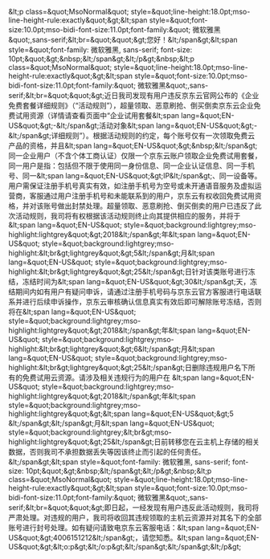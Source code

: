 &amp;lt;p class=&amp;quot;MsoNormal&amp;quot; style=&amp;quot;line-height:18.0pt;mso-line-height-rule:exactly&amp;quot;&amp;gt;&amp;lt;span style=&amp;quot;font-size:10.0pt;mso-bidi-font-size:11.0pt;font-family:&amp;quot; 微软雅黑&amp;quot;,sans-serif;&amp;lt;br=&amp;quot;&amp;quot;&amp;gt;您好！&amp;lt;/span&amp;gt;&amp;lt;span style=&amp;quot;font-family: 微软雅黑, sans-serif; font-size: 10pt;&amp;quot;&amp;gt;&amp;nbsp;&amp;lt;/span&amp;gt;&amp;lt;/p&amp;gt;&amp;nbsp;&amp;lt;p class=&amp;quot;MsoNormal&amp;quot; style=&amp;quot;line-height:18.0pt;mso-line-height-rule:exactly&amp;quot;&amp;gt;&amp;lt;span style=&amp;quot;font-size:10.0pt;mso-bidi-font-size:11.0pt;font-family:&amp;quot; 微软雅黑&amp;quot;,sans-serif;&amp;lt;br=&amp;quot;&amp;quot;&amp;gt;近日我司发现有用户违反京东云官网公布的《企业免费套餐详细规则》（“活动规则”），超量领取、恶意刷抢、倒买倒卖京东云企业免费试用资源（详情请查看页面中“企业试用套餐&amp;lt;span lang=&amp;quot;EN-US&amp;quot;&amp;gt;-&amp;lt;/span&amp;gt;活动对象&amp;lt;span lang=&amp;quot;EN-US&amp;quot;&amp;gt;-&amp;lt;/span&amp;gt;详细规则”）。根据活动规则的约定，每个账号仅有一次领取免费云产品的资格，并且&amp;lt;span lang=&amp;quot;EN-US&amp;quot;&amp;gt;&amp;nbsp;&amp;lt;/span&amp;gt;同一企业用户（不含个体工商认证）仅限一个京东云账户领取企业免费试用套餐，同一用户是指：包括但不限于使用同一身份信息、同一企业认证信息、同一手机号、同一&amp;lt;span lang=&amp;quot;EN-US&amp;quot;&amp;gt;IP&amp;lt;/span&amp;gt;、同一设备等。用户需保证注册手机号真实有效，如注册手机号为空号或未开通语音服务及虚拟运营商，客服通过用户注册手机号和未能联系到的用户，京东云有权收回免费试用资格，并对该账号做出封禁处理。超量领取、恶意刷抢、倒买倒卖的用户已违反了此次活动规则，我司将有权根据该活动规则终止向其提供相应的服务，并将于&amp;lt;span lang=&amp;quot;EN-US&amp;quot; style=&amp;quot;background:lightgrey;mso-highlight:lightgrey&amp;quot;&amp;gt;2018&amp;lt;/span&amp;gt;年&amp;lt;span lang=&amp;quot;EN-US&amp;quot; style=&amp;quot;background:lightgrey;mso-highlight:&amp;lt;br&amp;gt;lightgrey&amp;quot;&amp;gt;5&amp;lt;/span&amp;gt;月&amp;lt;span lang=&amp;quot;EN-US&amp;quot; style=&amp;quot;background:lightgrey;mso-highlight:&amp;lt;br&amp;gt;lightgrey&amp;quot;&amp;gt;25&amp;lt;/span&amp;gt;日针对该类账号进行冻结，冻结时间为&amp;lt;span lang=&amp;quot;EN-US&amp;quot;&amp;gt;30&amp;lt;/span&amp;gt;天，冻结期间内如有用户有疑问申诉，请通过注册手机号码与京东云官方客服进行电话联系并进行后续申诉操作，京东云审核确认信息真实有效后即可解除账号冻结，否则将在&amp;lt;span lang=&amp;quot;EN-US&amp;quot; style=&amp;quot;background:lightgrey;mso-highlight:lightgrey&amp;quot;&amp;gt;2018&amp;lt;/span&amp;gt;年&amp;lt;span lang=&amp;quot;EN-US&amp;quot; style=&amp;quot;background:lightgrey;mso-highlight:&amp;lt;br&amp;gt;lightgrey&amp;quot;&amp;gt;6&amp;lt;/span&amp;gt;月&amp;lt;span lang=&amp;quot;EN-US&amp;quot; style=&amp;quot;background:lightgrey;mso-highlight:&amp;lt;br&amp;gt;lightgrey&amp;quot;&amp;gt;25&amp;lt;/span&amp;gt;日删除违规用户名下所有的免费试用云资源。请涉及相关违规行为的用户在 &amp;lt;span lang=&amp;quot;EN-US&amp;quot; style=&amp;quot;background:lightgrey;mso-highlight:lightgrey&amp;quot;&amp;gt;2018&amp;lt;/span&amp;gt;年&amp;lt;span style=&amp;quot;background:lightgrey;mso-highlight:lightgrey&amp;quot;&amp;gt;&amp;lt;span lang=&amp;quot;EN-US&amp;quot;&amp;gt;5 &amp;lt;/span&amp;gt;&amp;lt;/span&amp;gt;月&amp;lt;span lang=&amp;quot;EN-US&amp;quot; style=&amp;quot;background:lightgrey;&amp;lt;br&amp;gt;mso-highlight:lightgrey&amp;quot;&amp;gt;25&amp;lt;/span&amp;gt;日前转移您在云主机上存储的相关数据，否则我司不承担数据丢失等因该终止而引起的任何责任。&amp;lt;/span&amp;gt;&amp;lt;span style=&amp;quot;font-family: 微软雅黑, sans-serif; font-size: 10pt;&amp;quot;&amp;gt;&amp;nbsp;&amp;lt;/span&amp;gt;&amp;lt;/p&amp;gt;&amp;nbsp;&amp;lt;p class=&amp;quot;MsoNormal&amp;quot; style=&amp;quot;line-height:18.0pt;mso-line-height-rule:exactly&amp;quot;&amp;gt;&amp;lt;span style=&amp;quot;font-size:10.0pt;mso-bidi-font-size:11.0pt;font-family:&amp;quot; 微软雅黑&amp;quot;,sans-serif;&amp;lt;br=&amp;quot;&amp;quot;&amp;gt;即日起，一经发现有用户违反此活动规则，我司将严肃处理。对违规的用户，我司将收回其违规领取的主机云资源并对其名下的全部账号进行封号处理。如有疑问请致电京东云客服电话：&amp;lt;span lang=&amp;quot;EN-US&amp;quot;&amp;gt;4006151212&amp;lt;/span&amp;gt;，请您知悉。&amp;lt;span lang=&amp;quot;EN-US&amp;quot;&amp;gt;&amp;lt;o:p&amp;gt;&amp;lt;/o:p&amp;gt;&amp;lt;/span&amp;gt;&amp;lt;/span&amp;gt;&amp;lt;/p&amp;gt;